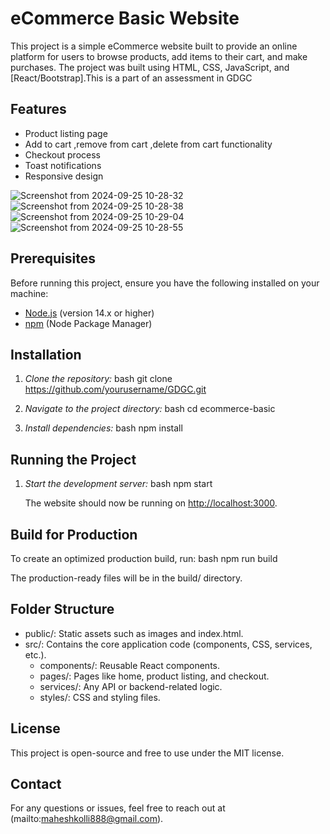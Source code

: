 # eCommerce Basic Website

This project is a simple eCommerce website built to provide an online platform for users to browse products, add items to their cart, and make purchases. The project was built using HTML, CSS, JavaScript, and [React/Bootstrap].This is a part of an assessment in GDGC

## Features

- Product listing page
- Add to cart ,remove from cart ,delete from cart functionality
- Checkout process
- Toast notifications 
- Responsive design

![Screenshot from 2024-09-25 10-28-32](https://github.com/user-attachments/assets/b72c49e3-d0ff-433f-9dcc-b96076df45db)
![Screenshot from 2024-09-25 10-28-38](https://github.com/user-attachments/assets/4e5ac611-a026-4430-89be-68100b4326de)
![Screenshot from 2024-09-25 10-29-04](https://github.com/user-attachments/assets/a36f49f5-a7a1-42b9-8304-a480cacf6473)
![Screenshot from 2024-09-25 10-28-55](https://github.com/user-attachments/assets/71827413-a748-4865-b821-9e8d0f9c16e8)



## Prerequisites

Before running this project, ensure you have the following installed on your machine:

- [Node.js](https://nodejs.org/) (version 14.x or higher)
- [npm](https://www.npmjs.com/) (Node Package Manager)

## Installation

1. *Clone the repository:*
   bash
   git clone https://github.com/yourusername/GDGC.git
   
3. *Navigate to the project directory:*
   bash
   cd ecommerce-basic
   
4. *Install dependencies:*
   bash
   npm install
   

## Running the Project

1. *Start the development server:*
   bash
   npm start
   
   The website should now be running on [http://localhost:3000](http://localhost:3000).

## Build for Production

To create an optimized production build, run:
bash
npm run build

The production-ready files will be in the build/ directory.

## Folder Structure

- public/: Static assets such as images and index.html.
- src/: Contains the core application code (components, CSS, services, etc.).
  - components/: Reusable React components.
  - pages/: Pages like home, product listing, and checkout.
  - services/: Any API or backend-related logic.
  - styles/: CSS and styling files.

## License

This project is open-source and free to use under the MIT license.

## Contact

For any questions or issues, feel free to reach out at (mailto:maheshkolli888@gmail.com).
